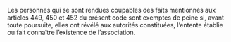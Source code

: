Les personnes qui se sont rendues coupables des faits mentionnés aux articles 449, 450 et 452 du présent code sont exemptes de peine si, avant toute poursuite, elles ont révélé aux autorités constituées, l’entente établie ou fait connaître l’existence de l’association.